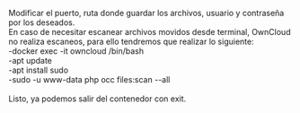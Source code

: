 Modificar el puerto, ruta donde guardar los archivos, usuario y contraseña por los deseados.
</br>
En caso de necesitar escanear archivos movidos desde terminal, OwnCloud no realiza escaneos, para ello tendremos que realizar lo siguiente:</br>
-docker exec -it owncloud /bin/bash </br>
-apt update </br>
-apt install sudo </br>
-sudo -u www-data php occ files:scan --all </br>
</br>
Listo, ya podemos salir del contenedor con exit.
